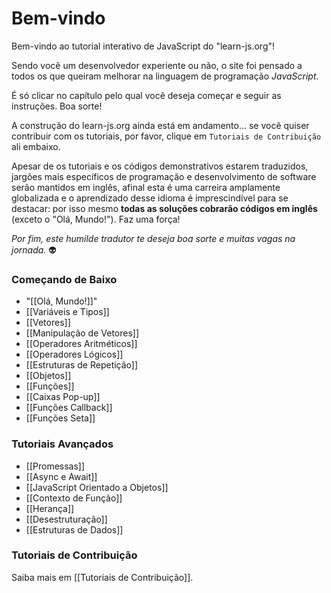 # Bem-vindo

Bem-vindo ao tutorial interativo de JavaScript do "learn-js.org"!

Sendo você um desenvolvedor experiente ou não, o site foi pensado a todos os que queiram melhorar na linguagem de programação *JavaScript*.

É só clicar no capítulo pelo qual você deseja começar e seguir as instruções. Boa sorte!

A construção do learn-js.org ainda está em andamento... se você quiser contribuir com os tutoriais, por favor, clique em `Tutoriais de Contribuição` ali embaixo.

Apesar de os tutoriais e os códigos demonstrativos estarem traduzidos, jargões mais específicos de programação e desenvolvimento de software serão mantidos em inglês, afinal esta é uma carreira amplamente globalizada e o aprendizado desse idioma é imprescindível para se destacar: por isso mesmo **todas as soluções cobrarão códigos em inglês** (exceto o "Olá, Mundo!"). Faz uma força!

*Por fim, este humilde tradutor te deseja boa sorte e muitas vagas na jornada.* :alien:

### Começando de Baixo

- "[[Olá, Mundo!]]"
- [[Variáveis e Tipos]]
- [[Vetores]]
- [[Manipulação de Vetores]]
- [[Operadores Aritméticos]]
- [[Operadores Lógicos]]
- [[Estruturas de Repetição]]
- [[Objetos]]
- [[Funções]]
- [[Caixas Pop-up]]
- [[Funções Callback]]
- [[Funções Seta]]

### Tutoriais Avançados

- [[Promessas]]
- [[Async e Await]]
- [[JavaScript Orientado a Objetos]]
- [[Contexto de Função]]
- [[Herança]]
- [[Desestruturação]]
- [[Estruturas de Dados]]

### Tutoriais de Contribuição

Saiba mais em [[Tutoriais de Contribuição]].